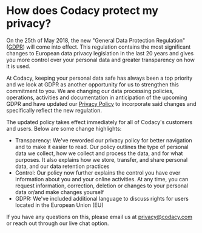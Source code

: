 # How does Codacy protect my privacy?

On the 25th of May 2018, the new "General Data Protection Regulation" ([GDPR](https://en.wikipedia.org/wiki/General_Data_Protection_Regulation)) will come into effect. This regulation contains the most significant changes to European data privacy legislation in the last 20 years and gives you more control over your personal data and greater transparency on how it is used.

At Codacy, keeping your personal data safe has always been a top priority and we look at GDPR as another opportunity for us to strengthen this commitment to you. We are changing our data processing policies, operations, activities and documentation in anticipation of the upcoming GDPR and have updated our [Privacy Policy](https://www.codacy.com/privacy) to incorporate said changes and specifically reflect the new regulation.

The updated policy takes effect immediately for all of Codacy's customers and users. Below are some change highlights:

-   Transparency: We've reworded our privacy policy for better navigation and to make it easier to read. Our policy outlines the type of personal data we collect, how we collect and process the data, and for what purposes. It also explains how we store, transfer, and share personal data, and our data retention practices
-   Control: Our policy now further explains the control you have over information about you and your online activities. At any time, you can request information, correction, deletion or changes to your personal data or/and make changes yourself
-   GDPR: We've included additional language to discuss rights for users located in the European Union (EU)

If you have any questions on this, please email us at <privacy@codacy.com> or reach out through our live chat option.

